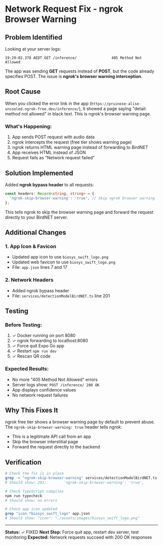 # Network Request Fix - ngrok Browser Warning

## Problem Identified

Looking at your server logs:
```
19:29:02.378 AEDT GET /inference/                405 Method Not Allowed
```

The app was sending **GET** requests instead of **POST**, but the code already specifies POST. The issue is **ngrok's browser warning interception**.

## Root Cause

When you clicked the error link in the app (`https://pruinose-alise-uncooled.ngrok-free.dev/inference/`), it showed a page saying "detail: method not allowed" in black text. This is ngrok's browser warning page.

### What's Happening:
1. App sends POST request with audio data
2. ngrok intercepts the request (free tier shows warning page)
3. ngrok returns HTML warning page instead of forwarding to BirdNET
4. App receives HTML instead of JSON
5. Request fails as "Network request failed"

## Solution Implemented

Added **ngrok bypass header** to all requests:

```typescript
const headers: Record<string, string> = {
  'ngrok-skip-browser-warning': 'true', // Skip ngrok browser warning
};
```

This tells ngrok to skip the browser warning page and forward the request directly to your BirdNET server.

## Additional Changes

### 1. App Icon & Favicon
- Updated app icon to use `biosys_swift_logo.png`
- Updated web favicon to use `biosys_swift_logo.png`
- File: `app.json` lines 7 and 17

### 2. Network Headers
- Added ngrok bypass header
- File: `services/detectionModelBirdNET.ts` line 201

## Testing

### Before Testing:
1. ✓ Docker running on port 8080
2. ✓ ngrok forwarding to localhost:8080
3. ✓ Force quit Expo Go app
4. ✓ Restart `npm run dev`
5. ✓ Rescan QR code

### Expected Results:
- No more "405 Method Not Allowed" errors
- Server logs show: `POST /inference/ 200 OK`
- App displays confidence values
- No network request failures

## Why This Fixes It

ngrok free tier shows a browser warning page by default to prevent abuse. The `ngrok-skip-browser-warning: true` header tells ngrok:
- This is a legitimate API call from an app
- Skip the browser interstitial page
- Forward the request directly to the backend

## Verification

```bash
# Check the fix is in place
grep -n "ngrok-skip-browser-warning" services/detectionModelBirdNET.ts
# Should show: 201:        'ngrok-skip-browser-warning': 'true',

# Check TypeScript compiles
npm run typecheck
# Should show: no errors

# Check app icon updated
grep "icon.*biosys_swift_logo" app.json
# Should show: "icon": "./assets/images/biosys_swift_logo.png"
```

---

**Status:** ✓ FIXED
**Next Step:** Force quit app, restart dev server, test monitoring
**Expected:** Network requests succeed with 200 OK responses
